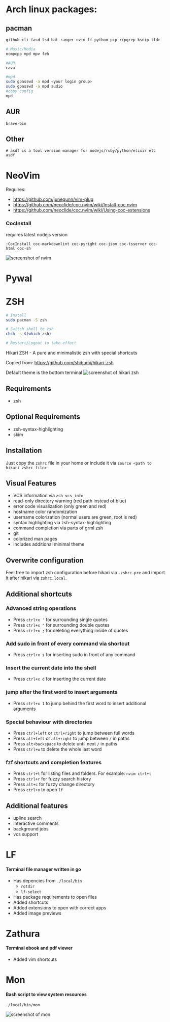 # Arch linux packages:
## pacman

```sh
github-cli fasd lsd bat ranger nvim lf python-pip ripgrep ksnip tldr
```

```sh
# Music/Media
ncmpcpp mpd mpv feh

#AUR
cava
```

```sh
#mpd
sudo gpasswd -a mpd <your login group>
sudo gpasswd -a mpd audio
#copy config
mpd

```

## AUR
```
brave-bin 
```

## Other
```
# asdf is a tool version manager for nodejs/ruby/python/elixir etc
asdf
```


# NeoVim
Requires:
- https://github.com/junegunn/vim-plug
- https://github.com/neoclide/coc.nvim/wiki/Install-coc.nvim
- https://github.com/neoclide/coc.nvim/wiki/Using-coc-extensions 

### CocInstall
requires latest nodejs version
```
:CocInstall coc-markdownlint coc-pyright coc-json coc-tsserver coc-html coc-sh
```

![screenshot of nvim](vim.png)

# Pywal

# ZSH
```sh
# Install
sudo pacman -S zsh

# Switch shell to zsh
chsh -s $(which zsh)

# Restart/Logout to take effect
```

Hikari ZSH - A pure and minimalistic zsh with special shortcuts

Copied from: https://github.com/shibumi/hikari-zsh

Default theme is the bottom terminal
![screenshot of hikari zsh](zsh.png)

## Requirements
* zsh

## Optional Requirements
* zsh-syntax-highlighting
* skim

## Installation
Just copy the `zshrc` file in your home or include it via `source <path to hikari zshrc file>`

## Visual Features
* VCS information via `zsh vcs_info`
* read-only directory warning (red path instead of blue)
* error code visualization (only green and red)
* hostname color randomization
* username colorization (normal users are green, root is red)
* syntax highlighting via zsh-syntax-highlighting
* command completion via parts of grml zsh
* git 
* colorized man pages
* includes additional minimal theme

## Overwrite configuration
Feel free to import zsh configuration before hikari via `.zshrc.pre` and
import it after hikari via `zshrc.local`.

## Additional shortcuts
### Advanced string operations
* Press `ctrl+x '` for surrounding single quotes
* Press `ctrl+x "` for surrounding double quotes
* Press `ctrl+x ;` for deleting everything inside of quotes
### Add sudo in front of every command via shortcut
* Press `ctrl+x s` for inserting sudo in front of any command
### Insert the current date into the shell
* Press `ctrl+x d` for inserting the current date
### jump after the first word to insert arguments
* Press `ctrl+x 1` to jump behind the first word to insert additional arguments
### Special behaviour with directories
* Press `ctrl+left` or `ctrl+right` to jump between full words
* Press `alt+left` or `alt+right` to jump between `/` in paths
* Press `alt+backspace` to delete until next `/` in paths
* Press `ctrl+w` to delete the whole last word
### fzf shortcuts and completion features
* Press `ctrl+t` for listing files and folders. For example: `nvim ctrl+t`
* Press `ctrl+r` for fuzzy search history
* Press `alt+c` for fuzzy change directory
* Press `ctrl+o` to open `lf`

## Additional features
* upline search
* interactive comments
* background jobs
* vcs support

# LF
#### Terminal file manager written in go
- Has depencies from `./local/bin`
  * `rotdir`
  * `lf-select`
- Has package requirements to open files
- Added shortcuts
- Added extensions to open with correct apps
- Added image previews

# Zathura
#### Terminal ebook and pdf viewer
- Added vim shortcuts

# Mon
#### Bash script to view system resources
`./local/bin/mon`

![screenshot of mon](mon.png)
